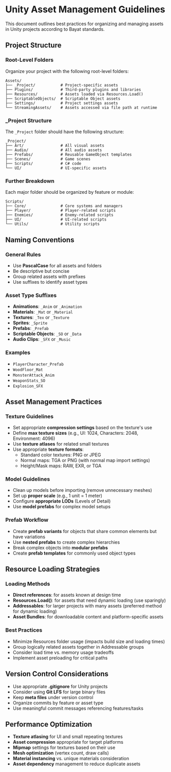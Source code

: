# Unity Asset Management Guidelines

This document outlines best practices for organizing and managing assets in Unity projects according to Bayat standards.

## Project Structure

### Root-Level Folders

Organize your project with the following root-level folders:

```plaintext
Assets/
├── _Project/           # Project-specific assets
├── Plugins/            # Third-party plugins and libraries
├── Resources/          # Assets loaded via Resources.Load()
├── ScriptableObjects/  # Scriptable Object assets
├── Settings/           # Project settings assets
└── StreamingAssets/    # Assets accessed via file path at runtime
```

### _Project Structure

The `_Project` folder should have the following structure:

```plaintext
_Project/
├── Art/                # All visual assets
├── Audio/              # All audio assets
├── Prefabs/            # Reusable GameObject templates
├── Scenes/             # Game scenes
├── Scripts/            # C# code
└── UI/                 # UI-specific assets
```

### Further Breakdown

Each major folder should be organized by feature or module:

```plaintext
Scripts/
├── Core/               # Core systems and managers
├── Player/             # Player-related scripts
├── Enemies/            # Enemy-related scripts
├── UI/                 # UI-related scripts
└── Utils/              # Utility scripts
```

## Naming Conventions

### General Rules

- Use **PascalCase** for all assets and folders
- Be descriptive but concise
- Group related assets with prefixes
- Use suffixes to identify asset types

### Asset Type Suffixes

- **Animations**: `_Anim` or `_Animation`
- **Materials**: `_Mat` or `_Material`
- **Textures**: `_Tex` or `_Texture`
- **Sprites**: `_Sprite`
- **Prefabs**: `_Prefab`
- **Scriptable Objects**: `_SO` or `_Data`
- **Audio Clips**: `_SFX` or `_Music`

### Examples

- `PlayerCharacter_Prefab`
- `WoodFloor_Mat`
- `MonsterAttack_Anim`
- `WeaponStats_SO`
- `Explosion_SFX`

## Asset Management Practices

### Texture Guidelines

- Set appropriate **compression settings** based on the texture's use
- Define **max texture sizes** (e.g., UI: 1024, Characters: 2048, Environment: 4096)
- Use **texture atlases** for related small textures
- Use appropriate **texture formats**:
  - Standard color textures: PNG or JPEG
  - Normal maps: TGA or PNG (with normal map import settings)
  - Height/Mask maps: RAW, EXR, or TGA

### Model Guidelines

- Clean up models before importing (remove unnecessary meshes)
- Set up **proper scale** (e.g., 1 unit = 1 meter)
- Configure **appropriate LODs** (Levels of Detail)
- Use **model prefabs** for complex model setups

### Prefab Workflow

- Create **prefab variants** for objects that share common elements but have variations
- Use **nested prefabs** to create complex hierarchies
- Break complex objects into **modular prefabs**
- Create **prefab templates** for commonly used object types

## Resource Loading Strategies

### Loading Methods

- **Direct references**: for assets known at design time
- **Resources.Load()**: for assets that need dynamic loading (use sparingly)
- **Addressables**: for larger projects with many assets (preferred method for dynamic loading)
- **Asset Bundles**: for downloadable content and platform-specific assets

### Best Practices

- Minimize Resources folder usage (impacts build size and loading times)
- Group logically related assets together in Addressable groups
- Consider load time vs. memory usage tradeoffs
- Implement asset preloading for critical paths

## Version Control Considerations

- Use appropriate **.gitignore** for Unity projects
- Consider using **Git LFS** for large binary files
- Keep **meta files** under version control
- Organize commits by feature or asset type
- Use meaningful commit messages referencing features/tasks

## Performance Optimization

- **Texture atlasing** for UI and small repeating textures
- **Asset compression** appropriate for target platforms
- **Mipmap** settings for textures based on their use
- **Mesh optimization** (vertex count, draw calls)
- **Material instancing** vs. unique materials consideration
- **Asset dependency** management to reduce duplicate assets
